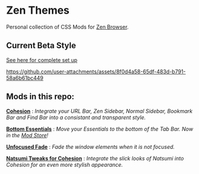 # Zen Themes

Personal collection of CSS Mods for [Zen Browser](https://zen-browser.app/). 

## Current Beta Style

[See here for complete set up](https://github.com/TheBigWazz/ZenThemes/tree/main/Zen-current-theme)


https://github.com/user-attachments/assets/8f0d4a58-65df-483d-b791-58a6b61bc449


## Mods in this repo:

__[Cohesion](https://github.com/TheBigWazz/ZenThemes/tree/main/Cohesion)__    : *Integrate your URL Bar, Zen Sidebar, Normal Sidebar, Bookmark Bar and Find Bar into a consistant and transparent style.*

__[Bottom Essentials](https://github.com/TheBigWazz/ZenThemes/tree/main/Bottom-Essentials)__   : *Move your Essentials to the bottom of the Tab Bar. Now in the [Mod Store]()!*

__[Unfocused Fade](https://github.com/TheBigWazz/ZenThemes/tree/main/Unfocused-Fade)__  : *Fade the window elements when it is not focused.*

__[Natsumi Tweaks for Cohesion](https://github.com/TheBigWazz/ZenThemes/tree/main/Natsumi%20tweaks%20for%20Cohesion)__ : *Integrate the slick looks of Natsumi into Cohesion for an even more stylish appearance.*


